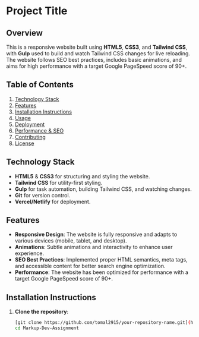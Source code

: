 # Project Title

## Overview

This is a responsive website built using **HTML5**, **CSS3**, and **Tailwind CSS**, with **Gulp** used to build and watch Tailwind CSS changes for live reloading. The website follows SEO best practices, includes basic animations, and aims for high performance with a target Google PageSpeed score of 90+.

## Table of Contents
1. [Technology Stack](#technology-stack)
2. [Features](#features)
3. [Installation Instructions](#installation-instructions)
4. [Usage](#usage)
5. [Deployment](#deployment)
6. [Performance & SEO](#performance-seo)
7. [Contributing](#contributing)
8. [License](#license)

## Technology Stack
- **HTML5** & **CSS3** for structuring and styling the website.
- **Tailwind CSS** for utility-first styling.
- **Gulp** for task automation, building Tailwind CSS, and watching changes.
- **Git** for version control.
- **Vercel/Netlify** for deployment.

## Features
- **Responsive Design**: The website is fully responsive and adapts to various devices (mobile, tablet, and desktop).
- **Animations**: Subtle animations and interactivity to enhance user experience.
- **SEO Best Practices**: Implemented proper HTML semantics, meta tags, and accessible content for better search engine optimization.
- **Performance**: The website has been optimized for performance with a target Google PageSpeed score of 90+.

## Installation Instructions

1. **Clone the repository**:
   ```bash
   [git clone https://github.com/tomal2915/your-repository-name.git](https://github.com/tomal2915/Markup-Dev-Assignment.git)
   cd Markup-Dev-Assignment
